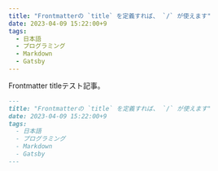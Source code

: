```yaml
---
title: "Frontmatterの `title` を定義すれば、 `/` が使えます"
date: 2023-04-09 15:22:00+9
tags:
  - 日本語
  - プログラミング
  - Markdown
  - Gatsby
---
```


Frontmatter titleテスト記事。

<!-- more -->

```markdown
---
title: "Frontmatterの `title` を定義すれば、 `/` が使えます"
date: 2023-04-09 15:22:00+9
tags:
  - 日本語
  - プログラミング
  - Markdown
  - Gatsby
---
```
